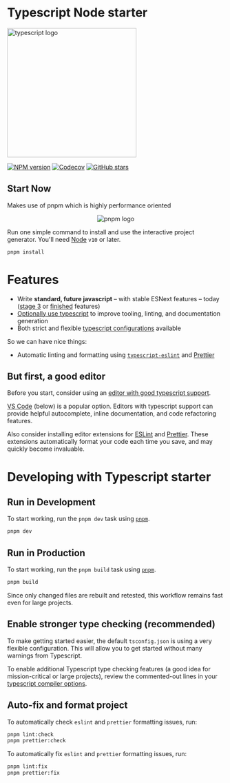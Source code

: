 # Typescript Node starter

<p>
  <img height="300px" alt="typescript logo" src="https://upload.wikimedia.org/wikipedia/commons/thumb/4/4c/Typescript_logo_2020.svg/768px-    Typescript_logo_2020.svg.png?20221110153201">
</p>

[![NPM version](https://img.shields.io/npm/v/typescript-starter.svg)](https://www.npmjs.com/package/typescript-starter)
[![Codecov](https://img.shields.io/codecov/c/github/bitjson/typescript-starter.svg)](https://codecov.io/gh/bitjson/typescript-starter)
[![GitHub stars](https://img.shields.io/github/stars/bitjson/typescript-starter.svg?style=social&logo=github&label=Stars)](https://github.com/rohanpradev/typescript-node-starter)

## Start Now

Makes use of pnpm which is highly performance oriented

<p align="center">
 <img alt="pnpm logo" src="https://pnpm.io/assets/images/pnpm-standard-79c9dbb2e99b8525ae55174580061e1b.svg">
</p>

Run one simple command to install and use the interactive project generator. You'll need [Node](https://nodejs.org/) `v10` or later.

```sh
pnpm install
```

# Features

- Write **standard, future javascript** – with stable ESNext features – today ([stage 3](https://github.com/tc39/proposals) or [finished](https://github.com/tc39/proposals/blob/master/finished-proposals.md) features)
- [Optionally use typescript](https://medium.freecodecamp.org/its-time-to-give-typescript-another-chance-2caaf7fabe61) to improve tooling, linting, and documentation generation
- Both strict and flexible [typescript configurations](./tsconfig.json) available

So we can have nice things:

- Automatic linting and formatting using [`typescript-eslint`](https://github.com/typescript-eslint/typescript-eslint) and [Prettier](https://prettier.io/)

## But first, a good editor

Before you start, consider using an [editor with good typescript support](https://github.com/Microsoft/TypeScript/wiki/TypeScript-Editor-Support).

[VS Code](https://code.visualstudio.com/) (below) is a popular option. Editors with typescript support can provide helpful autocomplete, inline documentation, and code refactoring features.

Also consider installing editor extensions for [ESLint](https://github.com/Microsoft/vscode-eslint) and [Prettier](https://github.com/prettier/prettier-vscode). These extensions automatically format your code each time you save, and may quickly become invaluable.

# Developing with Typescript starter

## Run in Development

To start working, run the `pnpm dev` task using [`pnpm`](https://pnpm.io/).

```sh
pnpm dev
```

## Run in Production

To start working, run the `pnpm build` task using [`pnpm`](https://pnpm.io/).

```sh
pnpm build
```

Since only changed files are rebuilt and retested, this workflow remains fast even for large projects.

## Enable stronger type checking (recommended)

To make getting started easier, the default `tsconfig.json` is using a very flexible configuration. This will allow you to get started without many warnings from Typescript.

To enable additional Typescript type checking features (a good idea for mission-critical or large projects), review the commented-out lines in your [typescript compiler options](./tsconfig.json).

## Auto-fix and format project

To automatically check `eslint` and `prettier` formatting issues, run:

```sh
pnpm lint:check
pnpm prettier:check
```

To automatically fix `eslint` and `prettier` formatting issues, run:

```sh
pnpm lint:fix
pnpm prettier:fix
```

